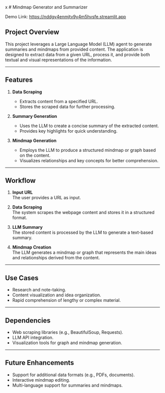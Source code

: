 x   # Mindmap Generator and Summarizer

Demo Link: https://nddgy4enmjtv9y4m5hvsfe.streamlit.app

## Project Overview
This project leverages a Large Language Model (LLM) agent to generate summaries and mindmaps from provided content. The application is designed to extract data from a given URL, process it, and provide both textual and visual representations of the information.

---

## Features
1. **Data Scraping**  
   - Extracts content from a specified URL.  
   - Stores the scraped data for further processing.

2. **Summary Generation**  
   - Uses the LLM to create a concise summary of the extracted content.  
   - Provides key highlights for quick understanding.

3. **Mindmap Generation**  
   - Employs the LLM to produce a structured mindmap or graph based on the content.  
   - Visualizes relationships and key concepts for better comprehension.

---

## Workflow
1. **Input URL**  
   The user provides a URL as input.  

2. **Data Scraping**  
   The system scrapes the webpage content and stores it in a structured format.  

3. **LLM Summary**  
   The stored content is processed by the LLM to generate a text-based summary.  

4. **Mindmap Creation**  
   The LLM generates a mindmap or graph that represents the main ideas and relationships derived from the content.  

---

## Use Cases
- Research and note-taking.  
- Content visualization and idea organization.  
- Rapid comprehension of lengthy or complex material.  

---

## Dependencies
- Web scraping libraries (e.g., BeautifulSoup, Requests).  
- LLM API integration.  
- Visualization tools for graph and mindmap generation.  

---

## Future Enhancements
- Support for additional data formats (e.g., PDFs, documents).  
- Interactive mindmap editing.  
- Multi-language support for summaries and mindmaps.  
